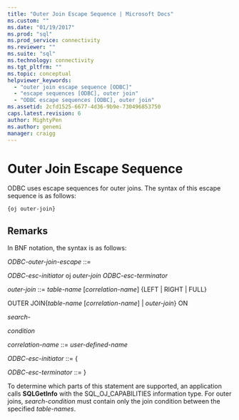 ```yaml
---
title: "Outer Join Escape Sequence | Microsoft Docs"
ms.custom: ""
ms.date: "01/19/2017"
ms.prod: "sql"
ms.prod_service: connectivity
ms.reviewer: ""
ms.suite: "sql"
ms.technology: connectivity
ms.tgt_pltfrm: ""
ms.topic: conceptual
helpviewer_keywords: 
  - "outer join escape sequence [ODBC]"
  - "escape sequences [ODBC], outer join"
  - "ODBC escape sequences [ODBC], outer join"
ms.assetid: 2cfd1525-6677-4d36-9b9e-730496853750
caps.latest.revision: 6
author: MightyPen
ms.author: genemi
manager: craigg
---
```

# Outer Join Escape Sequence
ODBC uses escape sequences for outer joins. The syntax of this escape sequence is as follows:  
  
```  
{oj outer-join}  
```  
  
## Remarks  
 In BNF notation, the syntax is as follows:  
  
 *ODBC-outer-join-escape* ::=  
  
 *ODBC-esc-initiator* oj *outer-join ODBC-esc-terminator*  
  
 *outer-join* ::= *table-name* [*correlation-name*] {LEFT &#124; RIGHT &#124; FULL}  
  
 OUTER JOIN{*table-name* [*correlation-name*] &#124; *outer-join*} ON  
  
 *search-*  
  
 *condition*  
  
 *correlation-name* ::= *user-defined-name*  
  
 *ODBC-esc-initiator* ::= {  
  
 *ODBC-esc-terminator* ::= }  
  
 To determine which parts of this statement are supported, an application calls **SQLGetInfo** with the SQL_OJ_CAPABILITIES information type. For outer joins, *search-condition* must contain only the join condition between the specified *table-names*.
